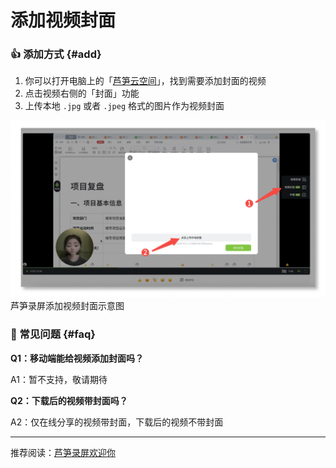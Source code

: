 # 添加视频封面

### 👍 添加方式 {#add}

1. 你可以打开电脑上的「[芦笋云空间](https://lusun.com/dashboard/videos)」，找到需要添加封面的视频
2. 点击视频右侧的「封面」功能
3. 上传本地 `.jpg` 或者 `.jpeg` 格式的图片作为视频封面


<ImgCenter><img src="../public/.gitbook/assets/cover.png" alt=""></ImgCenter>
<ImgDesc>芦笋录屏添加视频封面示意图</ImgDesc>

### 👀 常见问题 {#faq}

**Q1：移动端能给视频添加封面吗？**

A1：暂不支持，敬请期待

**Q2：下载后的视频带封面吗？**

A2：仅在线分享的视频带封面，下载后的视频不带封面

***

推荐阅读：[芦笋录屏欢迎你](../)

